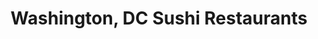 ---
layout: city
title: Washington, DC Sushi Restaurants
permalink: /district-of-columbia/washington/
stateAbbr: DC
stateName: District of Columbia
cityName: Washington
---